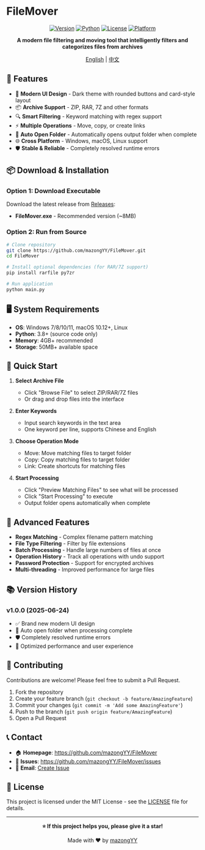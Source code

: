 # FileMover

<div align="center">

[![Version](https://img.shields.io/badge/version-1.0.0-blue.svg)](https://github.com/mazongYY/FileMover/releases)
[![Python](https://img.shields.io/badge/python-3.8+-green.svg)](https://www.python.org/downloads/)
[![License](https://img.shields.io/badge/license-MIT-yellow.svg)](LICENSE)
[![Platform](https://img.shields.io/badge/platform-Windows%20%7C%20macOS%20%7C%20Linux-lightgrey.svg)](https://github.com/mazongYY/FileMover)

**A modern file filtering and moving tool that intelligently filters and categorizes files from archives**

[English](README_EN.md) | [中文](README.md)

</div>

## 🚀 Features

- 🎨 **Modern UI Design** - Dark theme with rounded buttons and card-style layout
- 📦 **Archive Support** - ZIP, RAR, 7Z and other formats
- 🔍 **Smart Filtering** - Keyword matching with regex support
- ⚡ **Multiple Operations** - Move, copy, or create links
- 🚀 **Auto Open Folder** - Automatically opens output folder when complete
- 🌐 **Cross Platform** - Windows, macOS, Linux support
- 🛡️ **Stable & Reliable** - Completely resolved runtime errors

## 📦 Download & Installation

### Option 1: Download Executable

Download the latest release from [Releases](https://github.com/mazongYY/FileMover/releases):

- **FileMover.exe** - Recommended version (~8MB)

### Option 2: Run from Source

```bash
# Clone repository
git clone https://github.com/mazongYY/FileMover.git
cd FileMover

# Install optional dependencies (for RAR/7Z support)
pip install rarfile py7zr

# Run application
python main.py
```

## 🖥️ System Requirements

- **OS**: Windows 7/8/10/11, macOS 10.12+, Linux
- **Python**: 3.8+ (source code only)
- **Memory**: 4GB+ recommended
- **Storage**: 50MB+ available space

## 🎯 Quick Start

1. **Select Archive File**
   - Click "Browse File" to select ZIP/RAR/7Z files
   - Or drag and drop files into the interface

2. **Enter Keywords**
   - Input search keywords in the text area
   - One keyword per line, supports Chinese and English

3. **Choose Operation Mode**
   - Move: Move matching files to target folder
   - Copy: Copy matching files to target folder
   - Link: Create shortcuts for matching files

4. **Start Processing**
   - Click "Preview Matching Files" to see what will be processed
   - Click "Start Processing" to execute
   - Output folder opens automatically when complete

## 🔧 Advanced Features

- **Regex Matching** - Complex filename pattern matching
- **File Type Filtering** - Filter by file extensions
- **Batch Processing** - Handle large numbers of files at once
- **Operation History** - Track all operations with undo support
- **Password Protection** - Support for encrypted archives
- **Multi-threading** - Improved performance for large files

## 📚 Version History

### v1.0.0 (2025-06-24)
- ✅ Brand new modern UI design
- 🚀 Auto open folder when processing complete
- 🛡️ Completely resolved runtime errors
- 🔧 Optimized performance and user experience

## 🤝 Contributing

Contributions are welcome! Please feel free to submit a Pull Request.

1. Fork the repository
2. Create your feature branch (`git checkout -b feature/AmazingFeature`)
3. Commit your changes (`git commit -m 'Add some AmazingFeature'`)
4. Push to the branch (`git push origin feature/AmazingFeature`)
5. Open a Pull Request

## 📞 Contact

- 🏠 **Homepage**: https://github.com/mazongYY/FileMover
- 🐛 **Issues**: https://github.com/mazongYY/FileMover/issues
- 📧 **Email**: [Create Issue](https://github.com/mazongYY/FileMover/issues/new)

## 📄 License

This project is licensed under the MIT License - see the [LICENSE](LICENSE) file for details.

---

<div align="center">

**⭐ If this project helps you, please give it a star!**

Made with ❤️ by [mazongYY](https://github.com/mazongYY)

</div>
